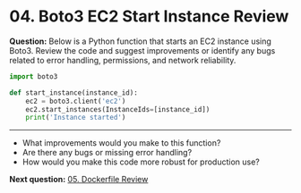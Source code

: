 # 04. Boto3 EC2 Start Instance Review

**Question:** Below is a Python function that starts an EC2 instance using Boto3. Review the code and suggest improvements or identify any bugs related to error handling, permissions, and network reliability.

```python
import boto3

def start_instance(instance_id):
    ec2 = boto3.client('ec2')
    ec2.start_instances(InstanceIds=[instance_id])
    print('Instance started')
```

---
- What improvements would you make to this function?
- Are there any bugs or missing error handling?
- How would you make this code more robust for production use?

**Next question:** [05. Dockerfile Review](05_dockerfile_review.md)
